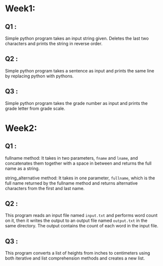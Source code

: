 # Week1:
## Q1 : 
Simple python program takes an input string given. Deletes the last two characters and prints the string in reverse order.
## Q2 : 
Simple python program takes a sentence as input and prints the same line by replacing python with pythons.
## Q3 : 
Simple python program takes the grade number as input and prints the grade letter from grade scale.

# Week2:
## Q1 :
fullname method:
It takes in two parameters, `fname` and `lname`, and concatenates them together with a space in between and returns the full name as a string.

string_alternative method:
It takes in one parameter, `fullname`, which is the full name returned by the fullname method and returns alternative characters from the first and last name.

## Q2 :

This program reads an input file named `input.txt` and performs word count on it, then it writes the output to an output file named `output.txt` in the same directory. The output contains the count of each word in the input file.

## Q3 :

This program converts a list of heights from inches to centimeters using both iterative and list comprehension methods and creates a new list. 
